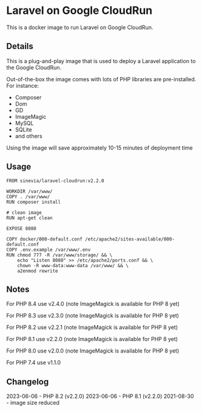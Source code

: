 # Laravel on Google CloudRun

This is a docker image to run Laravel on Google CloudRun. 

## Details

This is a plug-and-play image that is used to deploy a Laravel application to the Google CloudRun.

Out-of-the-box the image comes with lots of PHP libraries are pre-installed. For instance:

- Composer
- Dom
- GD
- ImageMagic
- MySQL
- SQLite
- and others

Using the image will save approximately 10-15 minutes of deployment time


## Usage

```
FROM sinevia/laravel-cloudrun:v2.2.0

WORKDIR /var/www/
COPY . /var/www/
RUN composer install

# clean image
RUN apt-get clean

EXPOSE 8080

COPY docker/000-default.conf /etc/apache2/sites-available/000-default.conf 
COPY .env.example /var/www/.env 
RUN chmod 777 -R /var/www/storage/ && \     
    echo "Listen 8080" >> /etc/apache2/ports.conf && \     
    chown -R www-data:www-data /var/www/ && \     
    a2enmod rewrite
```

## Notes
For PHP 8.4 use v2.4.0 (note ImageMagick is available for PHP 8 yet)

For PHP 8.3 use v2.3.0 (note ImageMagick is available for PHP 8 yet)

For PHP 8.2 use v2.2.1 (note ImageMagick is available for PHP 8 yet)

For PHP 8.1 use v2.2.0 (note ImageMagick is available for PHP 8 yet)

For PHP 8.0 use v2.0.0 (note ImageMagick is available for PHP 8 yet)

For PHP 7.4 use v1.1.0

## Changelog
2023-06-06 - PHP 8.2 (v2.2.0)
2023-06-06 - PHP 8.1 (v2.2.0)
2021-08-30 - image size reduced
